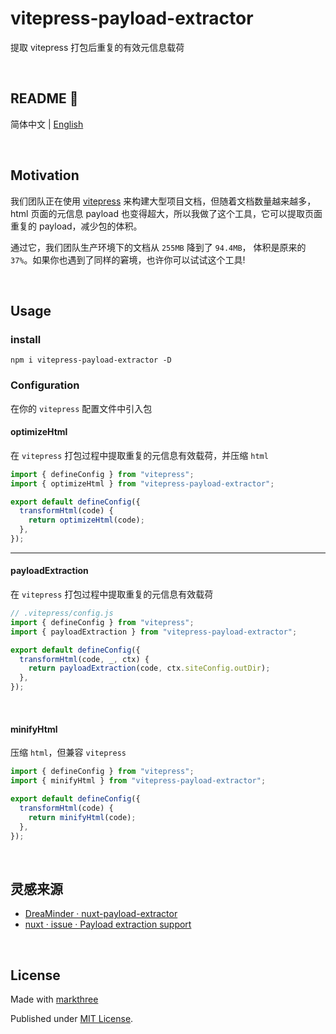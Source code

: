 # vitepress-payload-extractor

提取 vitepress 打包后重复的有效元信息载荷

<br />

## README 🦉

简体中文 | [English](./README.md)

<br />

## Motivation

我们团队正在使用 [vitepress](https://github.com/vuejs/vitepress)
来构建大型项目文档，但随着文档数量越来越多，html 页面的元信息 payload
也变得超大，所以我做了这个工具，它可以提取页面重复的 payload，减少包的体积。

通过它，我们团队生产环境下的文档从 `255MB` 降到了 `94.4MB`， 体积是原来的
`37%`。如果你也遇到了同样的窘境，也许你可以试试这个工具!

<br />

## Usage

### install

```shell
npm i vitepress-payload-extractor -D
```

### Configuration

在你的 `vitepress` 配置文件中引入包

#### optimizeHtml

在 `vitepress` 打包过程中提取重复的元信息有效载荷，并压缩 `html`

```ts
import { defineConfig } from "vitepress";
import { optimizeHtml } from "vitepress-payload-extractor";

export default defineConfig({
  transformHtml(code) {
    return optimizeHtml(code);
  },
});
```

---

#### payloadExtraction

在 `vitepress` 打包过程中提取重复的元信息有效载荷

```ts
// .vitepress/config.js
import { defineConfig } from "vitepress";
import { payloadExtraction } from "vitepress-payload-extractor";

export default defineConfig({
  transformHtml(code, _, ctx) {
    return payloadExtraction(code, ctx.siteConfig.outDir);
  },
});
```

<br />

#### minifyHtml

压缩 `html`，但兼容 `vitepress`

```ts
import { defineConfig } from "vitepress";
import { minifyHtml } from "vitepress-payload-extractor";

export default defineConfig({
  transformHtml(code) {
    return minifyHtml(code);
  },
});
```

<br />

## 灵感来源

- [DreaMinder · nuxt-payload-extractor](https://github.com/DreaMinder/nuxt-payload-extractor)
- [nuxt · issue · Payload extraction support](https://github.com/nuxt/nuxt/issues/14507)

<br />

## License

Made with [markthree](https://github.com/markthree)

Published under [MIT License](./LICENSE).
